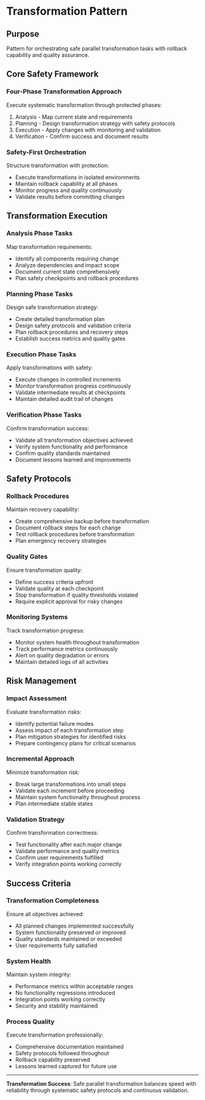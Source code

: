# Transformation Pattern

## Purpose
Pattern for orchestrating safe parallel transformation tasks with rollback capability and quality assurance.

## Core Safety Framework

### Four-Phase Transformation Approach
Execute systematic transformation through protected phases:
1. Analysis - Map current state and requirements
2. Planning - Design transformation strategy with safety protocols
3. Execution - Apply changes with monitoring and validation
4. Verification - Confirm success and document results

### Safety-First Orchestration
Structure transformation with protection:
- Execute transformations in isolated environments
- Maintain rollback capability at all phases
- Monitor progress and quality continuously
- Validate results before committing changes

## Transformation Execution

### Analysis Phase Tasks
Map transformation requirements:
- Identify all components requiring change
- Analyze dependencies and impact scope
- Document current state comprehensively
- Plan safety checkpoints and rollback procedures

### Planning Phase Tasks
Design safe transformation strategy:
- Create detailed transformation plan
- Design safety protocols and validation criteria
- Plan rollback procedures and recovery steps
- Establish success metrics and quality gates

### Execution Phase Tasks
Apply transformations with safety:
- Execute changes in controlled increments
- Monitor transformation progress continuously
- Validate intermediate results at checkpoints
- Maintain detailed audit trail of changes

### Verification Phase Tasks
Confirm transformation success:
- Validate all transformation objectives achieved
- Verify system functionality and performance
- Confirm quality standards maintained
- Document lessons learned and improvements

## Safety Protocols

### Rollback Procedures
Maintain recovery capability:
- Create comprehensive backup before transformation
- Document rollback steps for each change
- Test rollback procedures before transformation
- Plan emergency recovery strategies

### Quality Gates
Ensure transformation quality:
- Define success criteria upfront
- Validate quality at each checkpoint
- Stop transformation if quality thresholds violated
- Require explicit approval for risky changes

### Monitoring Systems
Track transformation progress:
- Monitor system health throughout transformation
- Track performance metrics continuously
- Alert on quality degradation or errors
- Maintain detailed logs of all activities

## Risk Management

### Impact Assessment
Evaluate transformation risks:
- Identify potential failure modes
- Assess impact of each transformation step
- Plan mitigation strategies for identified risks
- Prepare contingency plans for critical scenarios

### Incremental Approach
Minimize transformation risk:
- Break large transformations into small steps
- Validate each increment before proceeding
- Maintain system functionality throughout process
- Plan intermediate stable states

### Validation Strategy
Confirm transformation correctness:
- Test functionality after each major change
- Validate performance and quality metrics
- Confirm user requirements fulfilled
- Verify integration points working correctly

## Success Criteria

### Transformation Completeness
Ensure all objectives achieved:
- All planned changes implemented successfully
- System functionality preserved or improved
- Quality standards maintained or exceeded
- User requirements fully satisfied

### System Health
Maintain system integrity:
- Performance metrics within acceptable ranges
- No functionality regressions introduced
- Integration points working correctly
- Security and stability maintained

### Process Quality
Execute transformation professionally:
- Comprehensive documentation maintained
- Safety protocols followed throughout
- Rollback capability preserved
- Lessons learned captured for future use

---

**Transformation Success**: Safe parallel transformation balances speed with reliability through systematic safety protocols and continuous validation.